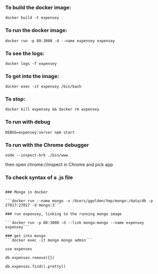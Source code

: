 ### To build the docker image:

```docker build -t expensey .```

### To run the docker image:

```docker run -p 80:3000 -d --name expensey expensey```

### To see the logs:

```docker logs -f expensey```

### To get into the image:

```docker exec -it expensey /bin/bash```

### To stop:

```docker kill expensey && docker rm expensey```


### To run with debug

```DEBUG=expensey:server npm start```

### To run with the Chrome debugger

```node --inspect-brk ./bin/www```

then open chrome://inspect in Chrome and pick app

### To check syntax of a .js file

```node -c <file>

### Mongo in docker

```docker run --name mongo -v /Users/ggolden/tmp/mongo:/data/db -p 27017:27017 -d mongo:3```

### run expensey, linking to the running mongo image

```docker run -p 80:3000 -d --link mongo:mongo --name expensey expensey```

### get into mongo
```docker exec -it mongo mongo admin```

use expenses

db.expenses.remove({})

db.expenses.find().pretty()
